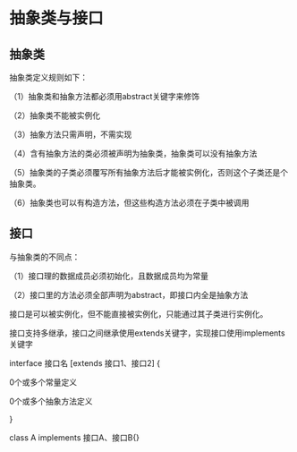 # 抽象类与接口

## 抽象类

抽象类定义规则如下：

（1）抽象类和抽象方法都必须用abstract关键字来修饰

（2）抽象类不能被实例化

（3）抽象方法只需声明，不需实现

（4）含有抽象方法的类必须被声明为抽象类，抽象类可以没有抽象方法

（5）抽象类的子类必须覆写所有抽象方法后才能被实例化，否则这个子类还是个抽象类。

（6）抽象类也可以有构造方法，但这些构造方法必须在子类中被调用



## 接口

与抽象类的不同点：

（1）接口理的数据成员必须初始化，且数据成员均为常量

（2）接口里的方法必须全部声明为abstract，即接口内全是抽象方法

接口是可以被实例化，但不能直接被实例化，只能通过其子类进行实例化。

接口支持多继承，接口之间继承使用extends关键字，实现接口使用implements关键字

interface 接口名 [extends 接口1、接口2] {

0个或多个常量定义

0个或多个抽象方法定义

}

class A implements 接口A、接口B{}